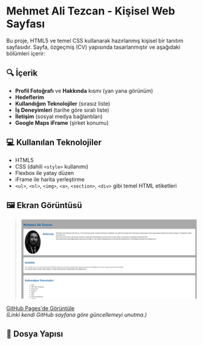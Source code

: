 # Mehmet Ali Tezcan - Kişisel Web Sayfası

Bu proje, HTML5 ve temel CSS kullanarak hazırlanmış kişisel bir tanıtım sayfasıdır. Sayfa, özgeçmiş (CV) yapısında tasarlanmıştır ve aşağıdaki bölümleri içerir:

## 🔍 İçerik

- **Profil Fotoğrafı** ve **Hakkında** kısmı (yan yana görünüm)
- **Hedeflerim**
- **Kullandığım Teknolojiler** (sırasız liste)
- **İş Deneyimleri** (tarihe göre sıralı liste)
- **İletişim** (sosyal medya bağlantıları)
- **Google Maps iFrame** (şirket konumu)

## 💻 Kullanılan Teknolojiler

- HTML5
- CSS (dahili `<style>` kullanımı)
- Flexbox ile yatay düzen
- iFrame ile harita yerleştirme
- `<ul>`, `<ol>`, `<img>`, `<a>`, `<section>`, `<div>` gibi temel HTML etiketleri

## 🖼️ Ekran Görüntüsü

> ![Ekran Görüntüsü](screenshot.png)


[GitHub Pages'de Görüntüle](https://kullaniciadi.github.io/proje-adi/)  
_(Linki kendi GitHub sayfana göre güncellemeyi unutma.)_

## 📂 Dosya Yapısı

